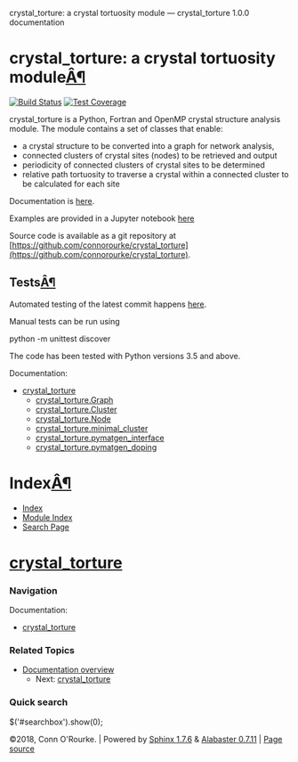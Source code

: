   crystal\_torture: a crystal tortuosity module — crystal\_torture 1.0.0 documentation           

crystal_torture: a crystal tortuosity module[Â¶](#crystal-torture-a-crystal-tortuosity-module "Permalink to this headline")
===========================================================================================================================

[![Build Status](https://travis-ci.com/connorourke/crystal_torture.svg?token=nTMqYYEUasQRTBsU6oCc&branch=master)](https://travis-ci.com/connorourke/crystal_torture) [![Test Coverage](https://coveralls.io/repos/github/connorourke/crystal_torture/badge.svg?branch=master)](https://coveralls.io/github/connorourke/crystal_torture?branch=master)

crystal_torture is a Python, Fortran and OpenMP crystal structure analysis module. The module contains a set of classes that enable:

*   a crystal structure to be converted into a graph for network analysis,
*   connected clusters of crystal sites (nodes) to be retrieved and output
*   periodicity of connected clusters of crystal sites to be determined
*   relative path tortuosity to traverse a crystal within a connected cluster to be calculated for each site

Documentation is [here](build/html/modules.html).

Examples are provided in a Jupyter notebook [here](http://nbviewer.jupyter.org/github/connorourke/crystal_torture/blob/master/examples/crystal_torture_examples.ipynb)

Source code is available as a git repository at [https://github.com/connorourke/crystal_torture](https://github.com/connorourke/crystal_torture).

Tests[Â¶](#tests "Permalink to this headline")
----------------------------------------------

Automated testing of the latest commit happens [here](https://travis-ci.org/connorourke/crystal_torture).

Manual tests can be run using

python -m unittest discover

The code has been tested with Python versions 3.5 and above.

Documentation:

*   [crystal_torture](build/html/modules.html)
    *   [crystal_torture.Graph](build/html/mod/graph.html)
    *   [crystal_torture.Cluster](build/html/mod/cluster.html)
    *   [crystal_torture.Node](build/html/mod/node.html)
    *   [crystal\_torture.minimal\_cluster](build/html/mod/minimal_cluster.html)
    *   [crystal\_torture.pymatgen\_interface](build/html/mod/pymatgen_interface.html)
    *   [crystal\_torture.pymatgen\_doping](build/html/mod/pymatgen_doping.html)

Index[Â¶](#index "Permalink to this headline")
==============================================

*   [Index](build/html/genindex.html)
*   [Module Index](build/html/py-modindex.html)
*   [Search Page](build/html/search.html)

[crystal_torture](#)
====================

### Navigation

Documentation:

*   [crystal_torture](build/html/modules.html)

### Related Topics

*   [Documentation overview](#)
    *   Next: [crystal_torture](build/modules.html "next chapter")

### Quick search

   

$('#searchbox').show(0);

©2018, Conn O'Rourke. | Powered by [Sphinx 1.7.6](http://sphinx-doc.org/) & [Alabaster 0.7.11](https://github.com/bitprophet/alabaster) | [Page source](_sources/index.rst.txt)
